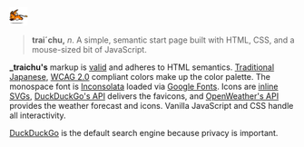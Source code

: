 ![traichu](favicon-32x32.png?raw=true)

> **trai´chu,** _n_. A simple, semantic start page built with HTML, CSS, and a mouse-sized bit of JavaScript.
 
**_traichu's** markup is [valid](https://validator.w3.org/nu/?doc=https%3A%2F%2Ftressley.github.io%2F_traichu%2Findex.html) and adheres to HTML semantics. [Traditional Japanese](https://www.nipponcolors.com), [WCAG 2.0](https://www.w3.org/TR/WCAG20/) compliant colors make up the color palette. The monospace font is [Inconsolata](https://fonts.google.com/specimen/Inconsolata) loaded via [Google Fonts](https://fonts.google.com). Icons are [inline SVGs](https://css-tricks.com/pretty-good-svg-icon-system/), [DuckDuckGo's API](https://icons.duckduckgo.com/ip3/duckduckgo.com.ico) delivers the favicons, and [OpenWeather's API](https://openweathermap.org) provides the weather forecast and icons. Vanilla JavaScript and CSS handle all interactivity.

[DuckDuckGo](https://duckduckgo.com) is the default search engine because privacy is important.
